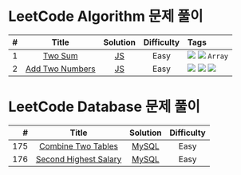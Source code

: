 # LeetCode Algorithm 문제 풀이

| # | Title | Solution | Difficulty | Tags|
|---:|:---:|:---:|:---:|:---|
|1|[Two Sum](https://leetcode.com/problems/two-sum/)|[JS](./algorithms/1.%20Two%20Sum/Approach%203:%20One-pass%20Hash%20Table.js)|Easy|![](https://img.shields.io/badge/-Array-lightgrey?color=eee) ![](https://img.shields.io/badge/-Hash_Table-lightgrey?color=eee) ```Array```|
|2|[Add Two Numbers](https://leetcode.com/problems/add-two-numbers/)|[JS](./algorithms/2.%20Add%20Two%20Numbers/Approach%201:%20Elementary%20Math.js)|Easy|![](https://img.shields.io/badge/-Linked_List-lightgrey?color=eee) ![](https://img.shields.io/badge/-Math-lightgrey?color=eee) ![](https://img.shields.io/badge/-Recursion-lightgrey?color=eee)|


# LeetCode Database 문제 풀이

| # | Title | Solution | Difficulty |
|---:|:---:|:---:|:---:|
|175|[Combine Two Tables](https://leetcode.com/problems/combine-two-tables/)|[MySQL](./database/175.%20Combine%20Two%20Tables/Approach:%20Using%20outer%20join.sql)|Easy
|176|[Second Highest Salary](https://leetcode.com/problems/second-highest-salary/)|[MySQL](./database/176.%20Second%20Highest%20Salary)|Easy